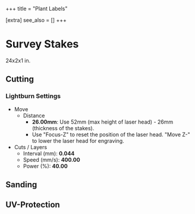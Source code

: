+++
title = "Plant Labels"

[extra]
see_also = []
+++

# Survey Stakes
24x2x1 in. 

## Cutting

### Lightburn Settings
- Move
    - Distance
        - **26.00mm**: Use 52mm (max height of laser head) - 26mm (thickness of the stakes).
        - Use "Focus-Z" to reset the position of the laser head. "Move Z-" to lower the laser head for engraving.
- Cuts / Layers
    - Interval (mm): **0.044**
    - Speed (mm/s): **400.00**
    - Power (%): **40.00**

## Sanding


## UV-Protection

